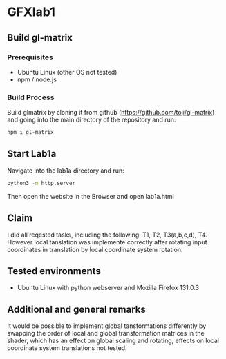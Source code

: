 # GFXlab1
## Build gl-matrix
### Prerequisites
- Ubuntu Linux (other OS not tested)
- npm / node.js
### Build Process
Build glmatrix by cloning it from github (https://github.com/toji/gl-matrix) and going into the main directory of the repository and run: 
```bash
npm i gl-matrix
```
## Start Lab1a
Navigate into the lab1a directory and run:
```bash
python3 -m http.server
```
Then open the website in the Browser and open lab1a.html

## Claim
I did all reqested tasks, including the following: T1, T2, T3(a,b,c,d), T4.
However local tanslation was implemente correctly after rotating input coordinates in translation by local coordinate system rotation.

## Tested environments
- Ubuntu Linux with python webserver and Mozilla Firefox 131.0.3

## Additional and general remarks
It would be possible to implement global tansformations differently by swapping the order of local and global transformation matrices in the shader, which has an effect on global scaling and rotating, effects on local coordinate system translations not tested.